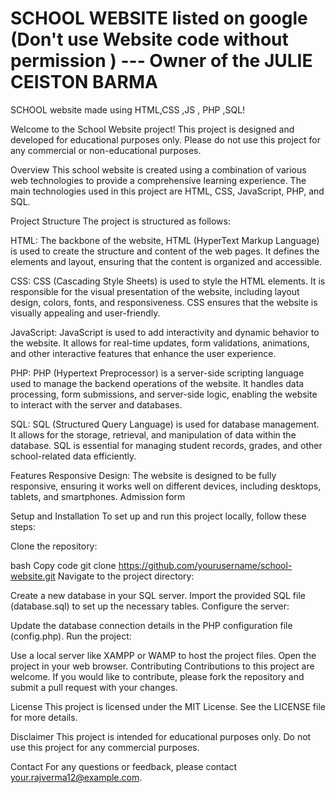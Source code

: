 # SCHOOL WEBSITE listed on google (Don't use Website code without permission )  --- Owner of the JULIE CEISTON BARMA  
SCHOOL website made using HTML,CSS ,JS , PHP ,SQL!

Welcome to the School Website project! This project is designed and developed for educational purposes only. Please do not use this project for any commercial or non-educational purposes.

Overview
This school website is created using a combination of various web technologies to provide a comprehensive learning experience. The main technologies used in this project are HTML, CSS, JavaScript, PHP, and SQL.

Project Structure
The project is structured as follows:

HTML: The backbone of the website, HTML (HyperText Markup Language) is used to create the structure and content of the web pages. It defines the elements and layout, ensuring that the content is organized and accessible.

CSS: CSS (Cascading Style Sheets) is used to style the HTML elements. It is responsible for the visual presentation of the website, including layout design, colors, fonts, and responsiveness. CSS ensures that the website is visually appealing and user-friendly.

JavaScript: JavaScript is used to add interactivity and dynamic behavior to the website. It allows for real-time updates, form validations, animations, and other interactive features that enhance the user experience.

PHP: PHP (Hypertext Preprocessor) is a server-side scripting language used to manage the backend operations of the website. It handles data processing, form submissions, and server-side logic, enabling the website to interact with the server and databases.

SQL: SQL (Structured Query Language) is used for database management. It allows for the storage, retrieval, and manipulation of data within the database. SQL is essential for managing student records, grades, and other school-related data efficiently.

Features
Responsive Design: The website is designed to be fully responsive, ensuring it works well on different devices, including desktops, tablets, and smartphones.
Admission form

Setup and Installation
To set up and run this project locally, follow these steps:

Clone the repository:

bash
Copy code
git clone https://github.com/yourusername/school-website.git
Navigate to the project directory:


Create a new database in your SQL server.
Import the provided SQL file (database.sql) to set up the necessary tables.
Configure the server:

Update the database connection details in the PHP configuration file (config.php).
Run the project:

Use a local server like XAMPP or WAMP to host the project files.
Open the project in your web browser.
Contributing
Contributions to this project are welcome. If you would like to contribute, please fork the repository and submit a pull request with your changes.

License
This project is licensed under the MIT License. See the LICENSE file for more details.

Disclaimer
This project is intended for educational purposes only. Do not use this project for any commercial purposes.

Contact
For any questions or feedback, please contact your.rajverma12@example.com.
